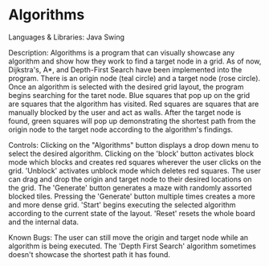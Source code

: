 # Algorithms

Languages & Libraries: Java Swing

Description: Algorithms is a program that can visually showcase any algorithm and show how they work to find a target node in a grid. As of now, Dijkstra's, A*, and Depth-First
Search have been implemented into the program. There is an origin node (teal circle) and a target node (rose circle). Once an algorithm is selected with the desired grid layout,
the program begins searching for the taret node. Blue squares that pop up on the grid are squares that the algorithm has visited. Red squares are squares that are manually blocked
by the user and act as walls. After the target node is found, green squares will pop up demonstrating the shortest path from the origin node to the target node according to the 
algorithm's findings. 

Controls: Clicking on the "Algorithms" button displays a drop down menu to select the desired algorithm. Clicking on the 'block' button activates block mode which blocks and creates 
red squares wherever the user clicks on the grid. 'Unblock' activates unblock mode which deletes red squares. The user can drag and drop the origin and target node to their desired 
locations on the grid. The 'Generate' button generates a maze with randomly assorted blocked tiles. Pressing the 'Generate' button multiple times creates a more and more dense grid.
'Start' begins executing the selected algorithm according to the current state of the layout. 'Reset' resets the whole board and the internal data. 

Known Bugs: The user can still move the origin and target node while an algorithm is being executed. The 'Depth First Search' algorithm sometimes doesn't showcase the shortest path
it has found. 
